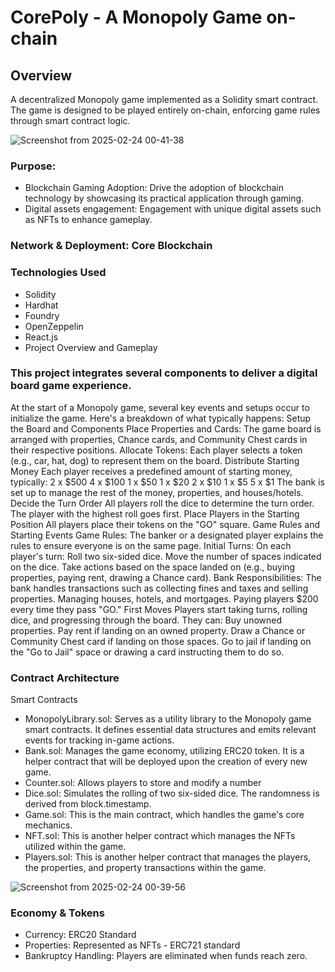 # CorePoly - A Monopoly Game on-chain
## Overview
A decentralized Monopoly game implemented as a Solidity smart contract. The game is designed to be played entirely on-chain, enforcing game rules through smart contract logic.

![Screenshot from 2025-02-24 00-41-38](https://github.com/user-attachments/assets/62db6a67-8a16-4f74-9de9-ee3fedf2bf9d)

### Purpose:
* Blockchain Gaming Adoption: Drive the adoption of blockchain technology by showcasing its practical application through gaming. 
* Digital assets engagement: Engagement with unique digital assets such as NFTs to enhance gameplay. 

 ### Network & Deployment: Core Blockchain

### Technologies Used
* Solidity
* Hardhat
* Foundry
* OpenZeppelin
* React.js
* Project Overview and Gameplay

### This project integrates several components to deliver a digital board game experience. 

At the start of a Monopoly game, several key events and setups occur to initialize the game. Here's a breakdown of what typically happens: 
Setup the Board and Components Place Properties and Cards: The game board is arranged with properties, Chance cards, and Community Chest cards in their respective positions. Allocate Tokens: Each player selects a token (e.g., car, hat, dog) to represent them on the board. 
Distribute Starting Money Each player receives a predefined amount of starting money, typically: 2 x $500 4 x $100 1 x $50 1 x $20 2 x $10 1 x $5 5 x $1 The bank is set up to manage the rest of the money, properties, and houses/hotels. 
Decide the Turn Order All players roll the dice to determine the turn order. The player with the highest roll goes first. 
Place Players in the Starting Position All players place their tokens on the "GO" square. 
Game Rules and Starting Events Game Rules: The banker or a designated player explains the rules to ensure everyone is on the same page. Initial Turns: On each player's turn: Roll two six-sided dice. Move the number of spaces indicated on the dice. Take actions based on the space landed on (e.g., buying properties, paying rent, drawing a Chance card). 
Bank Responsibilities: The bank handles transactions such as collecting fines and taxes and selling properties. Managing houses, hotels, and mortgages. Paying players $200 every time they pass "GO." 
First Moves Players start taking turns, rolling dice, and progressing through the board. They can: Buy unowned properties. Pay rent if landing on an owned property. Draw a Chance or Community Chest card if landing on those spaces. Go to jail if landing on the "Go to Jail" space or drawing a card instructing them to do so.

### Contract Architecture
Smart Contracts
* MonopolyLibrary.sol: Serves as a utility library to the Monopoly game smart contracts. It defines essential data structures and emits relevant events for tracking in-game actions.
* Bank.sol: Manages the game economy, utilizing ERC20 token. It is a helper contract that will be deployed upon the creation of every new game.
* Counter.sol: Allows players to store and modify a number
* Dice.sol: Simulates the rolling of two six-sided dice. The randomness is derived from block.timestamp.
* Game.sol: This is the main contract, which handles the game's core mechanics. 
* NFT.sol: This is another helper contract which manages the NFTs utilized within the game.
* Players.sol: This is another helper contract that manages the players, the properties, and property transactions within the game.

![Screenshot from 2025-02-24 00-39-56](https://github.com/user-attachments/assets/51f8a2a5-5611-4b71-8697-d553b8903f4d)


### Economy & Tokens
* Currency: ERC20 Standard
* Properties: Represented as NFTs - ERC721 standard
* Bankruptcy Handling: Players are eliminated when funds reach zero.
